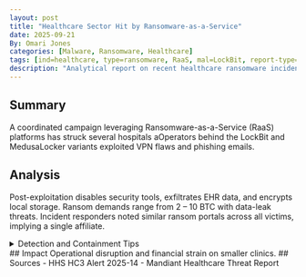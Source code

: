 ```yaml
---
layout: post
title: "Healthcare Sector Hit by Ransomware-as-a-Service"
date: 2025-09-21
By: Omari Jones
categories: [Malware, Ransomware, Healthcare]
tags: [ind=healthcare, type=ransomware, RaaS, mal=LockBit, report-type=analytical]
description: "Analytical report on recent healthcare ransomware incidents using RaaS operations."
---
```

## Summary
A coordinated campaign leveraging Ransomware-as-a-Service (RaaS) platforms has struck several hospitals aOperators behind the LockBit and MedusaLocker variants exploited VPN flaws and phishing emails.
## Analysis
Post-exploitation disables security tools, exfiltrates EHR data, and encrypts local storage.
Ransom demands range from 2 – 10 BTC with data-leak threats.
Incident responders noted similar ransom portals across all victims, implying a single affiliate.
<details><summary>Detection and Containment Tips</summary>
- Monitor for suspicious PowerShell executions from service accounts
- Maintain immutable backups
- Patch VPN appliances and enforce MFA
</details>
## Impact
Operational disruption and financial strain on smaller clinics.
## Sources
- HHS HC3 Alert 2025-14
- Mandiant Healthcare Threat Report
